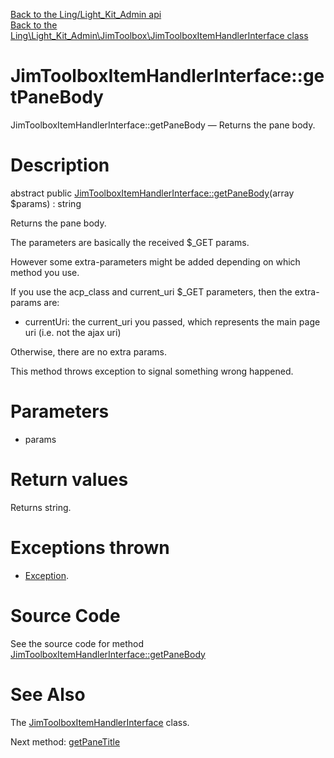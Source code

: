 [Back to the Ling/Light_Kit_Admin api](https://github.com/lingtalfi/Light_Kit_Admin/blob/master/doc/api/Ling/Light_Kit_Admin.md)<br>
[Back to the Ling\Light_Kit_Admin\JimToolbox\JimToolboxItemHandlerInterface class](https://github.com/lingtalfi/Light_Kit_Admin/blob/master/doc/api/Ling/Light_Kit_Admin/JimToolbox/JimToolboxItemHandlerInterface.md)


JimToolboxItemHandlerInterface::getPaneBody
================



JimToolboxItemHandlerInterface::getPaneBody — Returns the pane body.




Description
================


abstract public [JimToolboxItemHandlerInterface::getPaneBody](https://github.com/lingtalfi/Light_Kit_Admin/blob/master/doc/api/Ling/Light_Kit_Admin/JimToolbox/JimToolboxItemHandlerInterface/getPaneBody.md)(array $params) : string




Returns the pane body.



The parameters are basically the received $_GET params.

However some extra-parameters might be added depending on which method you use.


If you use the acp_class and current_uri $_GET parameters, then the extra-params are:

- currentUri: the current_uri you passed, which represents the main page uri (i.e. not the ajax uri)


Otherwise, there are no extra params.


This method throws exception to signal something wrong happened.




Parameters
================


- params

    


Return values
================

Returns string.


Exceptions thrown
================

- [Exception](http://php.net/manual/en/class.exception.php).&nbsp;







Source Code
===========
See the source code for method [JimToolboxItemHandlerInterface::getPaneBody](https://github.com/lingtalfi/Light_Kit_Admin/blob/master/JimToolbox/JimToolboxItemHandlerInterface.php#L39-L39)


See Also
================

The [JimToolboxItemHandlerInterface](https://github.com/lingtalfi/Light_Kit_Admin/blob/master/doc/api/Ling/Light_Kit_Admin/JimToolbox/JimToolboxItemHandlerInterface.md) class.

Next method: [getPaneTitle](https://github.com/lingtalfi/Light_Kit_Admin/blob/master/doc/api/Ling/Light_Kit_Admin/JimToolbox/JimToolboxItemHandlerInterface/getPaneTitle.md)<br>

